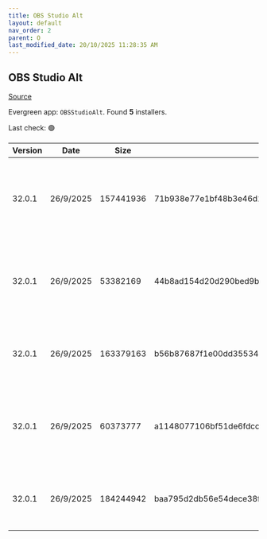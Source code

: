 ```yaml
---
title: OBS Studio Alt
layout: default
nav_order: 2
parent: O
last_modified_date: 20/10/2025 11:28:35 AM
---
```


## OBS Studio Alt

[Source](https://obsproject.com/)

Evergreen app: `OBSStudioAlt`. Found **5** installers.

Last check: 🟢

| Version | Date      | Size      | Sha256                                                           | Architecture | InstallerType | Type | URI                                                                                                                                                                                                                            |
| ------- | --------- | --------- | ---------------------------------------------------------------- | ------------ | ------------- | ---- | ------------------------------------------------------------------------------------------------------------------------------------------------------------------------------------------------------------------------------ |
| 32.0.1  | 26/9/2025 | 157441936 | 71b938e77e1bf48b3e46d17e7faff596f03c4a964213b2919211ec5ac0f8952b | x64          | Default       | exe  | [https://github.com/obsproject/obs-studio/releases/download/32.0.1/OBS-Studio-32.0.1-Windows-x64-Installer.exe](https://github.com/obsproject/obs-studio/releases/download/32.0.1/OBS-Studio-32.0.1-Windows-x64-Installer.exe) |
| 32.0.1  | 26/9/2025 | 53382169  | 44b8ad154d20d290bed9b9a083a13ffdcfca545bfdc81774b05ce018813d6560 | ARM64        | Default       | zip  | [https://github.com/obsproject/obs-studio/releases/download/32.0.1/OBS-Studio-32.0.1-Windows-arm64-PDBs.zip](https://github.com/obsproject/obs-studio/releases/download/32.0.1/OBS-Studio-32.0.1-Windows-arm64-PDBs.zip)       |
| 32.0.1  | 26/9/2025 | 163379163 | b56b87687f1e00dd355340d948f29da74ffe24f3ecfe63981b52b1007e9c990b | ARM64        | Default       | zip  | [https://github.com/obsproject/obs-studio/releases/download/32.0.1/OBS-Studio-32.0.1-Windows-arm64.zip](https://github.com/obsproject/obs-studio/releases/download/32.0.1/OBS-Studio-32.0.1-Windows-arm64.zip)                 |
| 32.0.1  | 26/9/2025 | 60373777  | a1148077106bf51de6fdcc758ea0be40f0b87797fa1c0f26a4eb88243e52d434 | x64          | Default       | zip  | [https://github.com/obsproject/obs-studio/releases/download/32.0.1/OBS-Studio-32.0.1-Windows-x64-PDBs.zip](https://github.com/obsproject/obs-studio/releases/download/32.0.1/OBS-Studio-32.0.1-Windows-x64-PDBs.zip)           |
| 32.0.1  | 26/9/2025 | 184244942 | baa795d2db56e54dece38f20f8a00ba16a4b6192a0f35970ad844b6bd299a806 | x64          | Default       | zip  | [https://github.com/obsproject/obs-studio/releases/download/32.0.1/OBS-Studio-32.0.1-Windows-x64.zip](https://github.com/obsproject/obs-studio/releases/download/32.0.1/OBS-Studio-32.0.1-Windows-x64.zip)                     |
